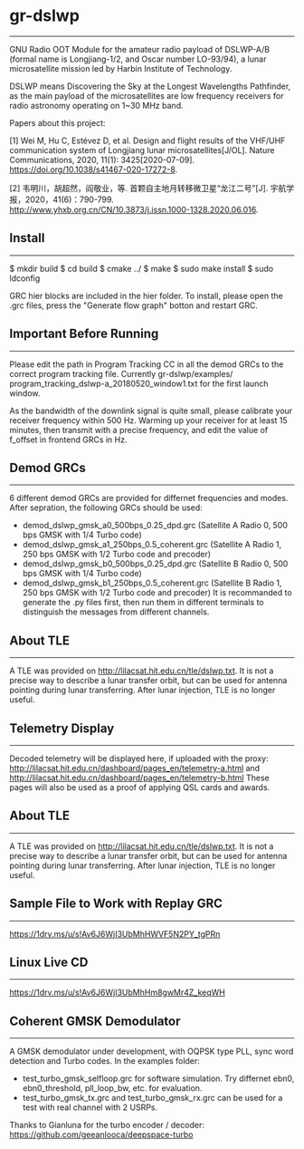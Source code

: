 # gr-dslwp
---------------------------------------
GNU Radio OOT Module for the amateur radio payload of DSLWP-A/B (formal name is Longjiang-1/2, and Oscar number LO-93/94), a lunar microsatellite mission led by Harbin Institute of Technology.

DSLWP means Discovering the Sky at the Longest Wavelengths Pathfinder, as the main payload of the microsatellites are low frequency receivers for radio astronomy operating on 1~30 MHz band. 

Papers about this project: 

[1]  Wei M, Hu C, Estévez D, et al. Design and flight results of the VHF/UHF communication system of Longjiang lunar microsatellites[J/OL]. Nature Communications, 2020, 11(1): 3425[2020-07-09]. https://doi.org/10.1038/s41467-020-17272-8.

[2]  韦明川，胡超然，阎敬业，等. 首颗自主地月转移微卫星“龙江二号”[J]. 宇航学报，2020，41(6)：790-799. http://www.yhxb.org.cn/CN/10.3873/j.issn.1000-1328.2020.06.016.


## Install
---------------------------------------
 $ mkdir build 
 $ cd build 
 $ cmake ../ 
 $ make 
 $ sudo make install 
 $ sudo ldconfig 

GRC hier blocks are included in the hier folder. To install, please open the .grc files, press the "Generate flow graph" botton and restart GRC.


## Important Before Running
---------------------------------------
Please edit the path in Program Tracking CC in all the demod GRCs to the correct program tracking file. Currently gr-dslwp/examples/ 
program_tracking_dslwp-a_20180520_window1.txt for the first launch window.

As the bandwidth of the downlink signal is quite small, please calibrate your receiver frequency within 500 Hz. Warming up your receiver for at least 15 minutes, then transmit with a precise frequency, and edit the value of f_offset in frontend GRCs in Hz.


## Demod GRCs
---------------------------------------
6 different demod GRCs are provided for differnet frequencies and modes.
After sepration, the following GRCs should be used:
- demod_dslwp_gmsk_a0_500bps_0.25_dpd.grc (Satellite A Radio 0, 500 bps GMSK with 1/4 Turbo code)
- demod_dslwp_gmsk_a1_250bps_0.5_coherent.grc (Satellite A Radio 1, 250 bps GMSK with 1/2 Turbo code and precoder)
- demod_dslwp_gmsk_b0_500bps_0.25_dpd.grc (Satellite B Radio 0, 500 bps GMSK with 1/4 Turbo code) 
- demod_dslwp_gmsk_b1_250bps_0.5_coherent.grc (Satellite B Radio 1, 250 bps GMSK with 1/2 Turbo code and precoder)
It is recommanded to generate the .py files first, then run them in different terminals to distinguish the messages from different channels. 


## About TLE
---------------------------------------
A TLE was provided on http://lilacsat.hit.edu.cn/tle/dslwp.txt. It is not a precise way to describe a lunar transfer orbit, but can be used for antenna pointing during lunar transferring. After lunar injection, TLE is no longer useful.


## Telemetry Display 
---------------------------------------
Decoded telemetry will be displayed here, if uploaded with the proxy: http://lilacsat.hit.edu.cn/dashboard/pages_en/telemetry-a.html and http://lilacsat.hit.edu.cn/dashboard/pages_en/telemetry-b.html
These pages will also be used as a proof of applying QSL cards and awards. 


## About TLE
---------------------------------------
A TLE was provided on http://lilacsat.hit.edu.cn/tle/dslwp.txt. It is not a precise way to describe a lunar transfer orbit, but can be used for antenna pointing during lunar transferring. After lunar injection, TLE is no longer useful.


## Sample File to Work with Replay GRC
---------------------------------------
https://1drv.ms/u/s!Av6J6WjI3UbMhHWVF5N2PY_tgPRn


## Linux Live CD
---------------------------------------
https://1drv.ms/u/s!Av6J6WjI3UbMhHm8gwMr4Z_keqWH


## Coherent GMSK Demodulator
---------------------------------------
A GMSK demodulator under development, with OQPSK type PLL, sync word detection and Turbo codes.
In the examples folder:
- test_turbo_gmsk_selfloop.grc for software simulation. Try differnet ebn0, ebn0_threshold, pll_loop_bw, etc. for evaluation. 
- test_turbo_gmsk_tx.grc and test_turbo_gmsk_rx.grc can be used for a test with real channel with 2 USRPs.

Thanks to Gianluna for the turbo encoder / decoder: https://github.com/geeanlooca/deepspace-turbo
